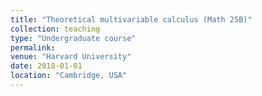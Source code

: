 ```yaml
---
title: "Theoretical multivariable calculus (Math 25B)"
collection: teaching
type: "Undergraduate course"
permalink:
venue: "Harvard University"
date: 2018-01-01
location: "Cambridge, USA"
---
```

